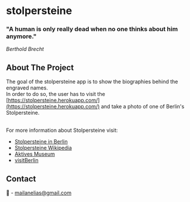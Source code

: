 # stolpersteine

### "A human is only really dead when no one thinks about him anymore." <br>
<em>Berthold Brecht</em>

## About The Project

The goal of the stolpersteine app is to show the biographies behind the engraved names. <br>
In order to do so, the user has to visit the [https://stolpersteine.herokuapp.com/](https://stolpersteine.herokuapp.com/) and take a photo of one of Berlin's Stolpersteine. <br><br>


For more information about Stolpersteine visit:
* [Stolpersteine in Berlin](https://www.stolpersteine-berlin.de/)
* [Stolpersteine Wikipedia](https://de.wikipedia.org/wiki/Stolpersteine)
* [Aktives Museum](https://www.aktives-museum.de/)
* [visitBerlin](https://www.visitberlin.de/de/stolpersteine)

## Contact

📧 - mailanelias@gmail.com <br>

